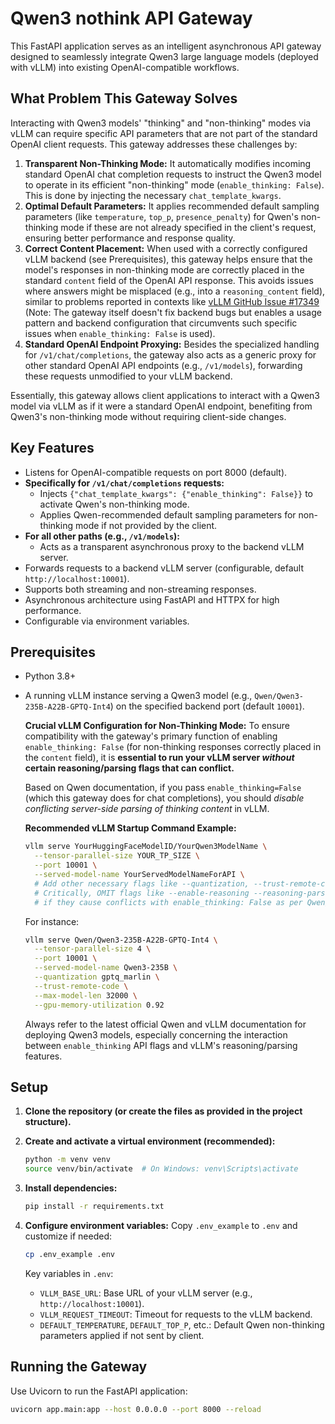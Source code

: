 # Qwen3 nothink API Gateway

This FastAPI application serves as an intelligent asynchronous API gateway designed to seamlessly integrate Qwen3 large language models (deployed with vLLM) into existing OpenAI-compatible workflows.

## What Problem This Gateway Solves

Interacting with Qwen3 models' "thinking" and "non-thinking" modes via vLLM can require specific API parameters that are not part of the standard OpenAI client requests. This gateway addresses these challenges by:

1.  **Transparent Non-Thinking Mode:** It automatically modifies incoming standard OpenAI chat completion requests to instruct the Qwen3 model to operate in its efficient "non-thinking" mode (`enable_thinking: False`). This is done by injecting the necessary `chat_template_kwargs`.
2.  **Optimal Default Parameters:** It applies recommended default sampling parameters (like `temperature`, `top_p`, `presence_penalty`) for Qwen's non-thinking mode if these are not already specified in the client's request, ensuring better performance and response quality.
3.  **Correct Content Placement:** When used with a correctly configured vLLM backend (see Prerequisites), this gateway helps ensure that the model's responses in non-thinking mode are correctly placed in the standard `content` field of the OpenAI API response. This avoids issues where answers might be misplaced (e.g., into a `reasoning_content` field), similar to problems reported in contexts like [vLLM GitHub Issue #17349](https://github.com/vllm-project/vllm/issues/17349) (Note: The gateway itself doesn't fix backend bugs but enables a usage pattern and backend configuration that circumvents such specific issues when `enable_thinking: False` is used).
4.  **Standard OpenAI Endpoint Proxying:** Besides the specialized handling for `/v1/chat/completions`, the gateway also acts as a generic proxy for other standard OpenAI API endpoints (e.g., `/v1/models`), forwarding these requests unmodified to your vLLM backend.

Essentially, this gateway allows client applications to interact with a Qwen3 model via vLLM as if it were a standard OpenAI endpoint, benefiting from Qwen3's non-thinking mode without requiring client-side changes.

## Key Features

-   Listens for OpenAI-compatible requests on port 8000 (default).
-   **Specifically for `/v1/chat/completions` requests:**
    -   Injects `{"chat_template_kwargs": {"enable_thinking": False}}` to activate Qwen's non-thinking mode.
    -   Applies Qwen-recommended default sampling parameters for non-thinking mode if not provided by the client.
-   **For all other paths (e.g., `/v1/models`):**
    -   Acts as a transparent asynchronous proxy to the backend vLLM server.
-   Forwards requests to a backend vLLM server (configurable, default `http://localhost:10001`).
-   Supports both streaming and non-streaming responses.
-   Asynchronous architecture using FastAPI and HTTPX for high performance.
-   Configurable via environment variables.

## Prerequisites

-   Python 3.8+
-   A running vLLM instance serving a Qwen3 model (e.g., `Qwen/Qwen3-235B-A22B-GPTQ-Int4`) on the specified backend port (default `10001`).

    **Crucial vLLM Configuration for Non-Thinking Mode:**
    To ensure compatibility with the gateway's primary function of enabling `enable_thinking: False` (for non-thinking responses correctly placed in the `content` field), it is **essential to run your vLLM server *without* certain reasoning/parsing flags that can conflict.**

    Based on Qwen documentation, if you pass `enable_thinking=False` (which this gateway does for chat completions), you should *disable conflicting server-side parsing of thinking content* in vLLM.

    **Recommended vLLM Startup Command Example:**
    ```bash
    vllm serve YourHuggingFaceModelID/YourQwen3ModelName \
      --tensor-parallel-size YOUR_TP_SIZE \
      --port 10001 \
      --served-model-name YourServedModelNameForAPI \
      # Add other necessary flags like --quantization, --trust-remote-code, --max-model-len, etc.
      # Critically, OMIT flags like --enable-reasoning --reasoning-parser some_parser
      # if they cause conflicts with enable_thinking: False as per Qwen/vLLM documentation.
    ```
    For instance:
    ```bash
    vllm serve Qwen/Qwen3-235B-A22B-GPTQ-Int4 \
      --tensor-parallel-size 4 \
      --port 10001 \
      --served-model-name Qwen3-235B \
      --quantization gptq_marlin \
      --trust-remote-code \
      --max-model-len 32000 \
      --gpu-memory-utilization 0.92
    ```
    Always refer to the latest official Qwen and vLLM documentation for deploying Qwen3 models, especially concerning the interaction between `enable_thinking` API flags and vLLM's reasoning/parsing features.

## Setup

1.  **Clone the repository (or create the files as provided in the project structure).**

2.  **Create and activate a virtual environment (recommended):**
    ```bash
    python -m venv venv
    source venv/bin/activate  # On Windows: venv\Scripts\activate
    ```

3.  **Install dependencies:**
    ```bash
    pip install -r requirements.txt
    ```

4.  **Configure environment variables:**
    Copy `.env_example` to `.env` and customize if needed:
    ```bash
    cp .env_example .env
    ```
    Key variables in `.env`:
    -   `VLLM_BASE_URL`: Base URL of your vLLM server (e.g., `http://localhost:10001`).
    -   `VLLM_REQUEST_TIMEOUT`: Timeout for requests to the vLLM backend.
    -   `DEFAULT_TEMPERATURE`, `DEFAULT_TOP_P`, etc.: Default Qwen non-thinking parameters applied if not sent by client.

## Running the Gateway

Use Uvicorn to run the FastAPI application:

```bash
uvicorn app.main:app --host 0.0.0.0 --port 8000 --reload
